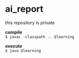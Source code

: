 # ai_report
this repository is private

**compile**  
`$ javac -classpath .. Qlearning`

**execute**  
`$ java Qlearning`

